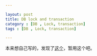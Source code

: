 ```yaml
---

layout: post
title: DB lock and transaction
category : [DB , Lock, transaction]
tags : [DB , Lock, transaction]

---
```



本来想自己写的，发现了[这个](https://ruby-china.org/topics/28963)，暂用这个吧。